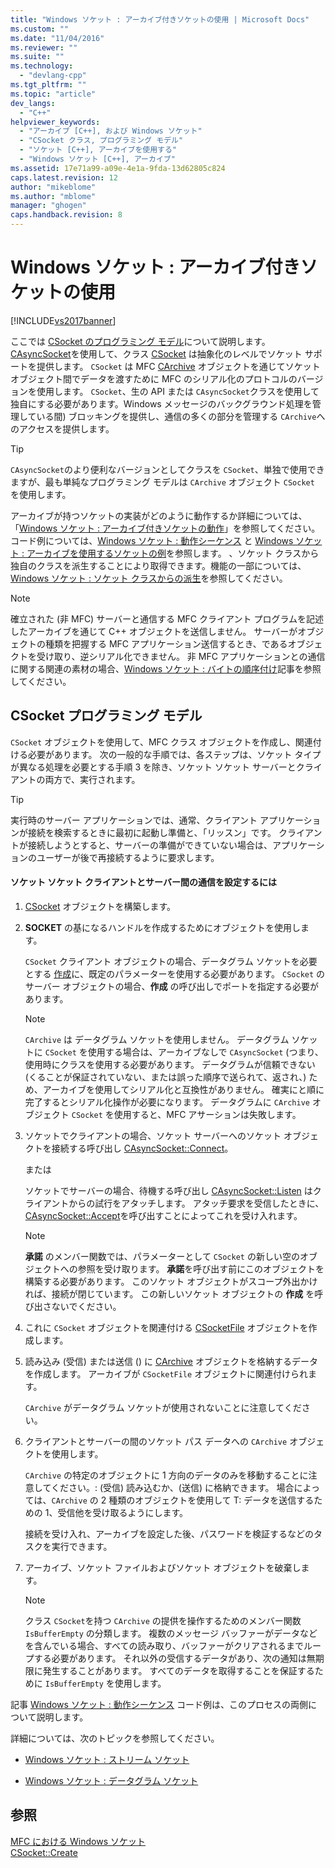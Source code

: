 ```yaml
---
title: "Windows ソケット : アーカイブ付きソケットの使用 | Microsoft Docs"
ms.custom: ""
ms.date: "11/04/2016"
ms.reviewer: ""
ms.suite: ""
ms.technology: 
  - "devlang-cpp"
ms.tgt_pltfrm: ""
ms.topic: "article"
dev_langs: 
  - "C++"
helpviewer_keywords: 
  - "アーカイブ [C++], および Windows ソケット"
  - "CSocket クラス, プログラミング モデル"
  - "ソケット [C++], アーカイブを使用する"
  - "Windows ソケット [C++], アーカイブ"
ms.assetid: 17e71a99-a09e-4e1a-9fda-13d62805c824
caps.latest.revision: 12
author: "mikeblome"
ms.author: "mblome"
manager: "ghogen"
caps.handback.revision: 8
---
```

# Windows ソケット : アーカイブ付きソケットの使用
[!INCLUDE[vs2017banner](../assembler/inline/includes/vs2017banner.md)]

ここでは [CSocket のプログラミング モデル](#_core_the_csocket_programming_model)について説明します。  [CAsyncSocket](../Topic/CAsyncSocket%20Class.md)を使用して、クラス [CSocket](../mfc/reference/csocket-class.md) は抽象化のレベルでソケット サポートを提供します。  `CSocket` は MFC [CArchive](../mfc/reference/carchive-class.md) オブジェクトを通じてソケット オブジェクト間でデータを渡すために MFC のシリアル化のプロトコルのバージョンを使用します。  `CSocket`、生の API または `CAsyncSocket`クラスを使用して独自にする必要があります。Windows メッセージのバックグラウンド処理を管理している間\) ブロッキングを提供し、通信の多くの部分を管理する `CArchive`へのアクセスを提供します。  
  
> [!TIP]
>  `CAsyncSocket`のより便利なバージョンとしてクラスを `CSocket`、単独で使用できますが、最も単純なプログラミング モデルは `CArchive` オブジェクト `CSocket` を使用します。  
  
 アーカイブが持つソケットの実装がどのように動作するか詳細については、「[Windows ソケット : アーカイブ付きソケットの動作](../mfc/windows-sockets-how-sockets-with-archives-work.md)」を参照してください。  コード例については、[Windows ソケット : 動作シーケンス](../Topic/Windows%20Sockets:%20Sequence%20of%20Operations.md) と [Windows ソケット : アーカイブを使用するソケットの例](../mfc/windows-sockets-example-of-sockets-using-archives.md)を参照します。  、ソケット クラスから独自のクラスを派生することにより取得できます。機能の一部については、[Windows ソケット : ソケット クラスからの派生](../mfc/windows-sockets-deriving-from-socket-classes.md)を参照してください。  
  
> [!NOTE]
>  確立された \(非 MFC\) サーバーと通信する MFC クライアント プログラムを記述したアーカイブを通じて C\+\+ オブジェクトを送信しません。  サーバーがオブジェクトの種類を把握する MFC アプリケーション送信するとき、であるオブジェクトを受け取り、逆シリアル化できません。  非 MFC アプリケーションとの通信に関する関連の素材の場合、[Windows ソケット : バイトの順序付け](../mfc/windows-sockets-byte-ordering.md)記事を参照してください。  
  
##  <a name="_core_the_csocket_programming_model"></a> CSocket プログラミング モデル  
 `CSocket` オブジェクトを使用して、MFC クラス オブジェクトを作成し、関連付ける必要があります。  次の一般的な手順では、各ステップは、ソケット タイプが異なる処理を必要とする手順 3 を除き、ソケット ソケット サーバーとクライアントの両方で、実行されます。  
  
> [!TIP]
>  実行時のサーバー アプリケーションでは、通常、クライアント アプリケーションが接続を検索するときに最初に起動し準備と、「リッスン」です。  クライアントが接続しようとすると、サーバーの準備ができていない場合は、アプリケーションのユーザーが後で再接続するように要求します。  
  
#### ソケット ソケット クライアントとサーバー間の通信を設定するには  
  
1.  [CSocket](../mfc/reference/csocket-class.md) オブジェクトを構築します。  
  
2.  **SOCKET** の基になるハンドルを作成するためにオブジェクトを使用します。  
  
     `CSocket` クライアント オブジェクトの場合、データグラム ソケットを必要とする [作成](../Topic/CAsyncSocket::Create.md)に、既定のパラメーターを使用する必要があります。  `CSocket` のサーバー オブジェクトの場合、**作成** の呼び出しでポートを指定する必要があります。  
  
    > [!NOTE]
    >  `CArchive` は データグラム ソケットを使用しません。  データグラム ソケットに `CSocket` を使用する場合は、アーカイブなしで `CAsyncSocket` \(つまり、使用時にクラスを使用する必要があります。  データグラムが信頼できない \(くることが保証されていない、または誤った順序で送られて、返され、\) ため、アーカイブを使用してシリアル化と互換性がありません。  確実にと順に完了するとシリアル化操作が必要になります。  データグラムに `CArchive` オブジェクト `CSocket` を使用すると、MFC アサーションは失敗します。  
  
3.  ソケットでクライアントの場合、ソケット サーバーへのソケット オブジェクトを接続する呼び出し [CAsyncSocket::Connect](../Topic/CAsyncSocket::Connect.md)。  
  
     または  
  
     ソケットでサーバーの場合、待機する呼び出し [CAsyncSocket::Listen](../Topic/CAsyncSocket::Listen.md) はクライアントからの試行をアタッチします。  アタッチ要求を受信したときに、[CAsyncSocket::Accept](../Topic/CAsyncSocket::Accept.md)を呼び出すことによってこれを受け入れます。  
  
    > [!NOTE]
    >  **承諾** のメンバー関数では、パラメーターとして `CSocket` の新しい空のオブジェクトへの参照を受け取ります。  **承諾**を呼び出す前にこのオブジェクトを構築する必要があります。  このソケット オブジェクトがスコープ外出かければ、接続が閉じています。  この新しいソケット オブジェクトの **作成** を呼び出さないでください。  
  
4.  これに `CSocket` オブジェクトを関連付ける [CSocketFile](../Topic/CSocketFile%20Class.md) オブジェクトを作成します。  
  
5.  読み込み \(受信\) または送信 \(\) に [CArchive](../mfc/reference/carchive-class.md) オブジェクトを格納するデータを作成します。  アーカイブが `CSocketFile` オブジェクトに関連付けられます。  
  
     `CArchive` がデータグラム ソケットが使用されないことに注意してください。  
  
6.  クライアントとサーバーの間のソケット パス データへの `CArchive` オブジェクトを使用します。  
  
     `CArchive` の特定のオブジェクトに 1 方向のデータのみを移動することに注意してください。: \(受信\) 読み込むか、\(送信\) に格納できます。  場合によっては、`CArchive` の 2 種類のオブジェクトを使用して T: データを送信するための 1、受信他を受け取るようにします。  
  
     接続を受け入れ、アーカイブを設定した後、パスワードを検証するなどのタスクを実行できます。  
  
7.  アーカイブ、ソケット ファイルおよびソケット オブジェクトを破棄します。  
  
    > [!NOTE]
    >  クラス `CSocket`を持つ `CArchive` の提供を操作するためのメンバー関数 `IsBufferEmpty` の分類します。  複数のメッセージ バッファーがデータなどを含んでいる場合、すべての読み取り、バッファーがクリアされるまでループする必要があります。  それ以外の受信するデータがあり、次の通知は無期限に発生することがあります。  すべてのデータを取得することを保証するために `IsBufferEmpty` を使用します。  
  
 記事 [Windows ソケット : 動作シーケンス](../Topic/Windows%20Sockets:%20Sequence%20of%20Operations.md) コード例は、このプロセスの両側について説明します。  
  
 詳細については、次のトピックを参照してください。  
  
-   [Windows ソケット : ストリーム ソケット](../mfc/windows-sockets-stream-sockets.md)  
  
-   [Windows ソケット : データグラム ソケット](../mfc/windows-sockets-datagram-sockets.md)  
  
## 参照  
 [MFC における Windows ソケット](../mfc/windows-sockets-in-mfc.md)   
 [CSocket::Create](../Topic/CSocket::Create.md)